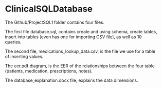 # ClinicalSQLDatabase
The Github/ProjectSQL1 folder contains four files.

The first file database.sql, contains create and using schema, create tables, insert into tables (even has one for importing CSV file), as well as 10 queries.

The second file, medications_lookup_data.csv, is the file we use for a table of inserting values.

The eer.pdf diagram, is the EER of the relationships between the four table (patients, medication, prescriptions, notes).

The database_explanation.docx file, explains the data dimensions.
